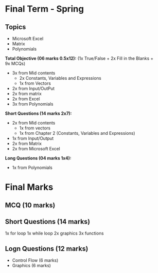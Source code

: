 
# Final Term - Spring 


## Topics

- Microsoft Excel
- Matrix
- Polynomials

**Total Objective (06 marks 0.5x12):**
(1x True/False + 2x Fill in the Blanks + 9x MCQs)

- 3x from Mid contents
  - 2x Constants, Variables and Expressions
  - 1x from Vectors
- 2x from Input/OutPut
- 2x from matrix
- 2x from Excel
- 3x from Polynomials

**Short Questions (14 marks 2x7):**

- 2x from Mid contents
  - 1x from vectors
  - 1x from Chapter 2 (Constants, Variables and Expressions)
- 1x from Input/Output
- 2x from Matrix
- 2x from Microsoft Excel
  
**Long Questions (04 marks 1x4):**

- 1x from Polynomials


# Final Marks

## MCQ (10 marks)

## Short Questions (14 marks)

1x for loop
1x while loop
2x graphics
3x functions

## Logn Questions (12 marks)

- Control Flow (6 marks)
- Graphics (6 marks)